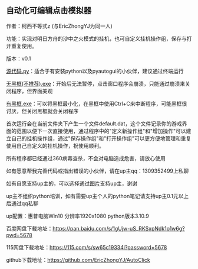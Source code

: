 ## 自动化可编辑点击模拟器

作者：柯西不等式z (与EricZhongYJ为同一人)

功能：实现对明日方舟的沙中之火模式的挂机，也可自定义挂机操作组，保存与打开重复使用。

版本：v0.1

[源代码.py](https://github.com/EricZhongYJ/AutoClick/blob/AutoClick/%E6%BA%90%E4%BB%A3%E7%A0%81.py)：适合于有安装python以及pyautogui的小伙伴，建议通过终端运行

[无黑框(不推荐).exe](https://github.com/EricZhongYJ/AutoClick/releases/download/AutoClick/withoutBlackWindow_unrecommended.exe)：开始后无法暂停，点击窗口程序会崩溃，只能通过崩溃来关闭程序，但界面美观

[有黑框.exe](https://github.com/EricZhongYJ/AutoClick/releases/download/AutoClick/withBlackWindow.exe)：可以将黑框最小化，在黑框中使用Ctrl+C来中断程序，可能黑框很讨厌，但关闭黑框就会关闭程序

首次运行会在当前文件夹下产生一个文件default.dat，这个文件记录你的游戏界面的范围以便下一次直接使用，通过程序中的"定义新操作组"和"增加操作"可以建立自己的挂机操作组，通过"保存操作组"和"打开操作组"可以更方便地管理和重复使用自己自定义的挂机操作，祝使用顺利。

所有程序都已经通过360病毒查杀，不会对电脑造成危害，请放心使用

如有愿意帮我完善代码或指出错误的小伙伴，请在up主qq：1309352499上私聊

如有自愿支持up主的，可以选择通过[图片](https://github.com/EricZhongYJ/AutoClick/blob/AutoClick/__%E6%94%AF%E6%8C%81up%E7%9A%84%E6%96%B9%E5%BC%8F.jpg)支持up主，谢谢

up主不组织python培训，如有需要up主个人的python笔记请支持up主0.1元以上后通过qq私聊

up配置：惠普电脑Win10 分辨率1920x1080 python版本3.10.9

百度网盘下载地址：https://pan.baidu.com/s/1gUjw-uS_RKSxpNdk1o1w6g?pwd=5678

115网盘下载地址：https://115.com/s/sw65c19334l?password=5678

github下载地址：https://github.com/EricZhongYJ/AutoClick